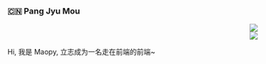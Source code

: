 ### :cn: Pang Jyu Mou

<p align="right">
  <img
    src="https://github-readme-stats.vercel.app/api?username=maopy&show_icons=true&icon_color=fa8d3e&text_color=575f66&bg_color=fafafa&hide_title=true&title_color=f2ae49"
  />
  <br />
  <img
    src="https://github-readme-stats.vercel.app/api/top-langs/?username=maopy&layout=compact&bg_color=fafafa&title_color=399ee6"
  />
</p>

<p align="left">Hi, 我是 Maopy, 立志成为一名走在前端的前端~</p>
